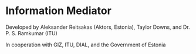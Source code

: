 # Information Mediator

Developed by Aleksander Reitsakas (Aktors, Estonia), Taylor Downs, and Dr. P. S. Ramkumar (ITU)&#x20;

In cooperation with GIZ, ITU, DIAL, and the Government of Estonia
